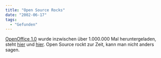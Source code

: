 ```yaml
---
title: "Open Source Rocks"
date: "2002-06-17"
tags:
  - "Gefunden"
---
```


[OpenOffice 1.0](http://www.openoffice.org/) wurde inzwischen über 1.000.000 Mal heruntergeladen, steht [hier](http://newsforge.com/article.pl?sid=02/06/17/0153254&mode=nocomment) und [hier](http://derstandard.at/?channel=WEBSTANDARD&ressort=INNOVATIONEN&id=984529). Open Source rockt zur Zeit, kann man nicht anders sagen.
